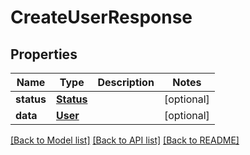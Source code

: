 # CreateUserResponse

## Properties
Name | Type | Description | Notes
------------ | ------------- | ------------- | -------------
**status** | [**Status**](Status.md) |  | [optional] 
**data** | [**User**](User.md) |  | [optional] 

[[Back to Model list]](../README.md#documentation-for-models) [[Back to API list]](../README.md#documentation-for-api-endpoints) [[Back to README]](../README.md)


